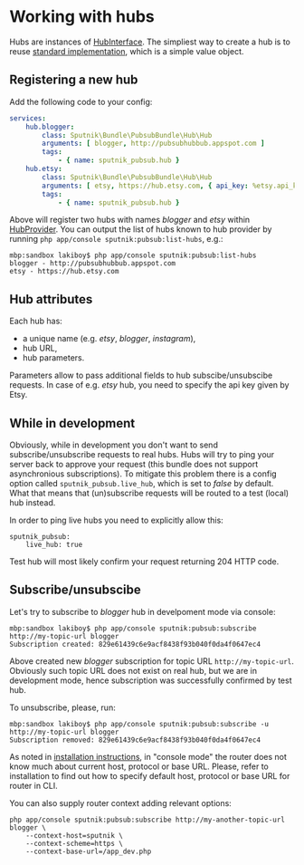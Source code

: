 # Working with hubs

Hubs are instances of [HubInterface](https://github.com/sputnik-project/SputnikPubsubBundle/blob/master/Hub/HubInterface.php).
The simpliest way to create a hub is to reuse [standard implementation](https://github.com/sputnik-project/SputnikPubsubBundle/blob/master/Hub/Hub.php),
which is a simple value object.

## Registering a new hub

Add the following code to your config:

```yaml
services:
    hub.blogger:
        class: Sputnik\Bundle\PubsubBundle\Hub\Hub
        arguments: [ blogger, http://pubsubhubbub.appspot.com ]
        tags:
            - { name: sputnik_pubsub.hub }
    hub.etsy:
        class: Sputnik\Bundle\PubsubBundle\Hub\Hub
        arguments: [ etsy, https://hub.etsy.com, { api_key: %etsy.api_key% } ]
        tags:
            - { name: sputnik_pubsub.hub }

```

Above will register two hubs with names _blogger_ and _etsy_ within [HubProvider](https://github.com/sputnik-project/SputnikPubsubBundle/blob/master/Hub/HubProviderInterface.php).
You can output the list of hubs known to hub provider by running `php app/console sputnik:pubsub:list-hubs`, e.g.:

    mbp:sandbox lakiboy$ php app/console sputnik:pubsub:list-hubs
    blogger - http://pubsubhubbub.appspot.com
    etsy - https://hub.etsy.com
    
## Hub attributes

Each hub has:
 - a unique name (e.g. _etsy_, _blogger_, _instagram_),
 - hub URL,
 - hub parameters.

Parameters allow to pass additional fields to hub subscibe/unsubscibe requests. In case of e.g. _etsy_ hub,
you need to specify the api key given by Etsy.

## While in development

Obviously, while in development you don't want to send subscribe/unsubscribe requests to real hubs. Hubs will try
to ping your server back to approve your request (this bundle does not support asynchronious subscriptions).
To mitigate this problem there is a config option called `sputnik_pubsub.live_hub`, which is
set to _false_ by default. What that means that (un)subscribe requests will be routed to a test (local) hub instead.

In order to ping live hubs you need to explicitly allow this:

    sputnik_pubsub:
        live_hub: true

Test hub will most likely confirm your request returning 204 HTTP code.

## Subscribe/unsubscibe

Let's try to subscribe to _blogger_ hub in develpoment mode via console:

    mbp:sandbox lakiboy$ php app/console sputnik:pubsub:subscribe http://my-topic-url blogger
    Subscription created: 829e61439c6e9acf8438f93b040f0da4f0647ec4

Above created new _blogger_ subscription for topic URL `http://my-topic-url`. Obviously such topic URL does not exist
on real hub, but we are in development mode, hence subscription was successfully confirmed by test hub.

To unsubscribe, please, run:

    mbp:sandbox lakiboy$ php app/console sputnik:pubsub:subscribe -u http://my-topic-url blogger
    Subscription removed: 829e61439c6e9acf8438f93b040f0da4f0647ec4
    
As noted in [installation instructions](https://github.com/sputnik-project/SputnikPubsubBundle/blob/master/Resources/doc/installation.md),
in "console mode" the router does not know much about current host, protocol or base URL. Please, refer to installation
to find out how to specify default host, protocol or base URL for router in CLI.

You can also supply router context adding relevant options:

    php app/console sputnik:pubsub:subscribe http://my-another-topic-url blogger \
        --context-host=sputnik \
        --context-scheme=https \
        --context-base-url=/app_dev.php

